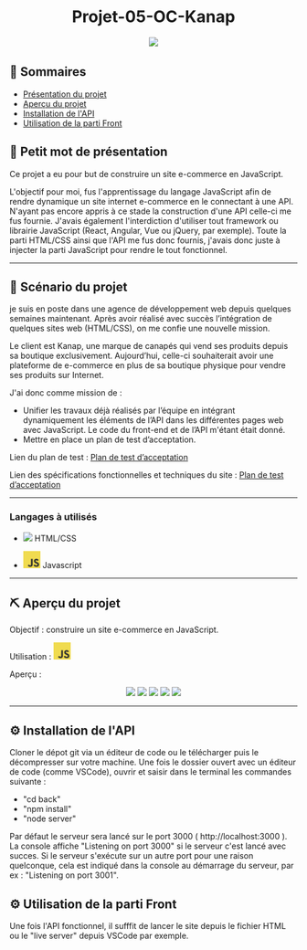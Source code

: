 <h1 align="center">Projet-05-OC-Kanap</h1>

<div align="center"><img height="300" src="https://i.servimg.com/u/f31/13/52/99/79/logo210.png"></div>

## 📝 Sommaires

- [Présentation du projet](#présentation)
- [Aperçu du projet](#projet)
- [Installation de l'API](#api)
- [Utilisation de la parti Front](#utilisation)

## 💭 Petit mot de présentation <a name = "présentation"></a>

Ce projet a eu pour but de construire un site e-commerce en JavaScript.

L'objectif pour moi, fus l'apprentissage du langage JavaScript afin de rendre dynamique un site internet e-commerce en le connectant à une API. N'ayant pas encore appris à ce stade la construction d'une API celle-ci me fus fournie. J'avais également l'interdiction d'utiliser tout framework ou librairie JavaScript (React, Angular, Vue ou jQuery, par exemple).
Toute la parti HTML/CSS ainsi que l'API me fus donc fournis, j'avais donc juste à injecter la parti JavaScript pour rendre le tout fonctionnel.

---

## :movie_camera: Scénario du projet

je suis en poste dans une agence de développement web depuis quelques semaines maintenant. Après avoir réalisé avec succès l’intégration de quelques sites web (HTML/CSS), on me confie une nouvelle mission.

Le client est Kanap, une marque de canapés qui vend ses produits depuis sa boutique exclusivement. Aujourd’hui, celle-ci souhaiterait avoir une plateforme de e-commerce en plus de sa boutique physique pour vendre ses produits sur Internet.

J'ai donc comme mission de :

- Unifier les travaux déjà réalisés par l’équipe en intégrant dynamiquement les éléments de l’API dans les différentes pages web avec JavaScript. Le code du front-end et de l’API m'étant était donné.
- Mettre en place un plan de test d’acceptation.

Lien du plan de test : [Plan de test d’acceptation](https://drive.google.com/file/d/1YCaZEBYB5Bv1_KzNhDk2pI_znE_GXTT0/view?usp=sharing)

Lien des spécifications fonctionnelles et
techniques du site : [Plan de test d’acceptation](https://drive.google.com/file/d/1Li7t3oHYFF6fQxA4WRhB6nbiQ2DvER6O/view?usp=sharing)

---

### Langages à utilisés

- <img height="30" src="https://i31.servimg.com/u/f31/13/52/99/79/logo_h11.png"> HTML/CSS

- <img height="30" src="https://raw.githubusercontent.com/github/explore/80688e429a7d4ef2fca1e82350fe8e3517d3494d/topics/javascript/javascript.png"> Javascript

---

## ⛏️ Aperçu du projet <a name = "projet"></a>

Objectif : construire un site e-commerce en JavaScript.

Utilisation : <img height="30" src="https://raw.githubusercontent.com/github/explore/80688e429a7d4ef2fca1e82350fe8e3517d3494d/topics/javascript/javascript.png">

Aperçu :

<div align="center"><img height="300" src="https://i31.servimg.com/u/f31/13/52/99/79/kanap-10.png"> <img height="300" src="https://i31.servimg.com/u/f31/13/52/99/79/kanap10.jpg"> <img height="300" src="https://i31.servimg.com/u/f31/13/52/99/79/kanap_11.png"> <img height="300" src="https://i31.servimg.com/u/f31/13/52/99/79/kanap_10.png"> <img height="300" src="https://i31.servimg.com/u/f31/13/52/99/79/kanap_12.png"></div>

---

## :gear: Installation de l'API <a name = "api"></a>

Cloner le dépot git via un éditeur de code ou le télécharger puis le décompresser sur votre machine.
Une fois le dossier ouvert avec un éditeur de code (comme VSCode), ouvrir et saisir dans le terminal les commandes suivante :

- "cd back"
- "npm install"
- "node server"

Par défaut le serveur sera lancé sur le port 3000 ( http://localhost:3000 ). La console affiche "Listening on port 3000" si le serveur c'est lancé avec succes.
Si le serveur s'exécute sur un autre port pour une raison quelconque, cela est indiqué dans la console au démarrage du serveur, par ex : "Listening on port 3001".

## :gear: Utilisation de la parti Front <a name = "utilisation"></a>

Une fois l'API fonctionnel, il sufffit de lancer le site depuis le fichier HTML ou le "live server" depuis VSCode par exemple.
